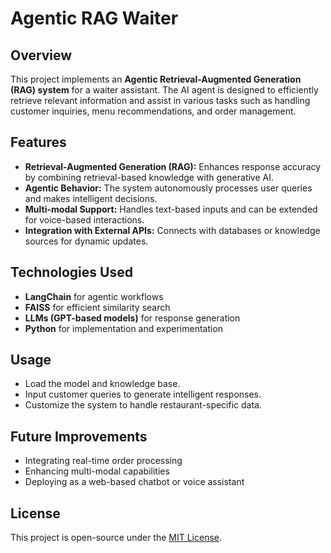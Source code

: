 # Agentic RAG Waiter  

## Overview  
This project implements an **Agentic Retrieval-Augmented Generation (RAG) system** for a waiter assistant. The AI agent is designed to efficiently retrieve relevant information and assist in various tasks such as handling customer inquiries, menu recommendations, and order management.  

## Features  
- **Retrieval-Augmented Generation (RAG):** Enhances response accuracy by combining retrieval-based knowledge with generative AI.  
- **Agentic Behavior:** The system autonomously processes user queries and makes intelligent decisions.  
- **Multi-modal Support:** Handles text-based inputs and can be extended for voice-based interactions.  
- **Integration with External APIs:** Connects with databases or knowledge sources for dynamic updates.  

## Technologies Used  
- **LangChain** for agentic workflows  
- **FAISS** for efficient similarity search  
- **LLMs (GPT-based models)** for response generation  
- **Python** for implementation and experimentation  

## Usage  
- Load the model and knowledge base.  
- Input customer queries to generate intelligent responses.  
- Customize the system to handle restaurant-specific data.  

## Future Improvements  
- Integrating real-time order processing  
- Enhancing multi-modal capabilities  
- Deploying as a web-based chatbot or voice assistant  

## License  
This project is open-source under the [MIT License](LICENSE).  
